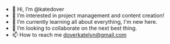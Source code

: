 - 👋 Hi, I’m @katedover
- 👀 I’m interested in project management and content creation!
- 🌱 I’m currently learning all about everything, I'm new here.
- 💞️ I’m looking to collaborate on the next best thing.
- 📫 How to reach me doverkatelyn@gmail.com



